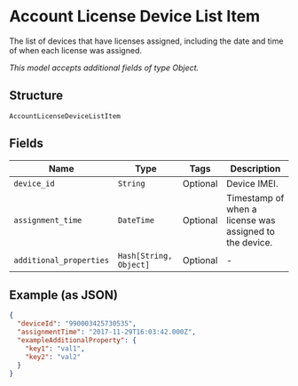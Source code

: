 
# Account License Device List Item

The list of devices that have licenses assigned, including the date and time of when each license was assigned.

*This model accepts additional fields of type Object.*

## Structure

`AccountLicenseDeviceListItem`

## Fields

| Name | Type | Tags | Description |
|  --- | --- | --- | --- |
| `device_id` | `String` | Optional | Device IMEI. |
| `assignment_time` | `DateTime` | Optional | Timestamp of when a license was assigned to the device. |
| `additional_properties` | `Hash[String, Object]` | Optional | - |

## Example (as JSON)

```json
{
  "deviceId": "990003425730535",
  "assignmentTime": "2017-11-29T16:03:42.000Z",
  "exampleAdditionalProperty": {
    "key1": "val1",
    "key2": "val2"
  }
}
```

